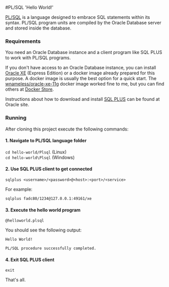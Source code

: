 #PL/SQL 'Hello World!'  
  
[PL/SQL][1] is a language designed to embrace SQL statements within its syntax. PL/SQL program units are compiled by the Oracle Database server and stored inside the database. 

### Requirements

You need an Oracle Database instance and a client program like SQL PLUS to work with PL/SQL programs.  

If you don't have access to an Oracle Database instance, you can install [Oracle XE][4] (Express Edition) or a docker image already prepared for this purpose. A docker image is usually the best option for a quick start. The [wnameless/oracle-xe-11g][2] docker image worked fine to me, but you can find others at [Docker Store][3].  

Instructions about how to download and install [SQL PLUS][5] can be found at Oracle site.

### Running

After cloning this project execute the following commands:

#### 1. Navigate to PL/SQL language folder

`cd hello-world/Plsql` (Linux)  
`cd hello-world\Plsql` (Windows)

#### 2. Use SQL PLUS client to get connected

`sqlplus <username>/<password>@<host>:<port>/<service>`

For example:  

`sqlplus fadc80/1234@127.0.0.1:49161/xe`

#### 3. Execute the hello world program

`@helloworld.plsql`  

You should see the following output:

```
Hello World!

PL/SQL procedure successfully completed.
```

#### 4. Exit SQL PLUS client
   
`exit`

That's all.

[1]:http://www.oracle.com/technetwork/database/features/plsql/index.html
[2]:https://hub.docker.com/r/wnameless/oracle-xe-11g/ 
[3]:https://store.docker.com/search?q=oracle-xe&source=community
[4]:http://www.oracle.com/technetwork/database/database-technologies/express-edition/downloads/index.html
[5]:https://docs.oracle.com/database/121/SQPUG/apd.htm#SQPUG157
